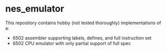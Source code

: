# nes_emulator

This repository contains hobby (not tested thoroughly) implementations of a:
- 6502 assembler supporting labels, defines, and full instruction set
- 6502 CPU emulator with only partial support of full spec
